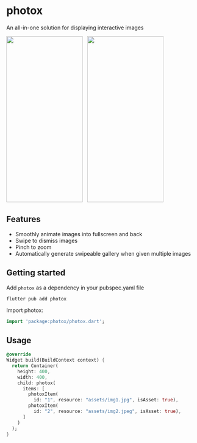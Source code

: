 <!--
This README describes the package. If you publish this package to pub.dev,
this README's contents appear on the landing page for your package.

For information about how to write a good package README, see the guide for
[writing package pages](https://dart.dev/guides/libraries/writing-package-pages).

For general information about developing packages, see the Dart guide for
[creating packages](https://dart.dev/guides/libraries/create-library-packages)
and the Flutter guide for
[developing packages and plugins](https://flutter.dev/developing-packages).
-->
# photox

An all-in-one solution for displaying interactive images

<img src="https://user-images.githubusercontent.com/70937274/216778063-619e86a5-a512-4cf0-af08-6bc35eb75bf6.gif" height="434" width="200">&nbsp;&nbsp;&nbsp;<img src="https://user-images.githubusercontent.com/70937274/216778074-3660e543-92a7-48b8-a8c7-65d181eb609e.gif" height="434" width="200">
## Features

- Smoothly animate images into fullscreen and back
- Swipe to dismiss images
- Pinch to zoom
- Automatically generate swipeable gallery when given multiple images

## Getting started

Add `photox` as a dependency in your pubspec.yaml file

```
flutter pub add photox
```

Import photox:
```dart
import 'package:photox/photox.dart';
```

## Usage


```dart
@override
Widget build(BuildContext context) {
  return Container(
    height: 400,
    width: 400,
    child: photox(
      items: [
        photoxItem(
          id: "1", resource: "assets/img1.jpg", isAsset: true),
        photoxItem(
          id: "2", resource: "assets/img2.jpeg", isAsset: true),
      ]
    )
  );
}
```

